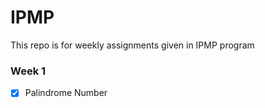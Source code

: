 # IPMP
This repo is for weekly assignments given in IPMP program

### Week 1
 - [x] Palindrome Number
